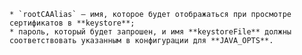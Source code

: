     * `rootCAAlias` — имя, которое будет отображаться при просмотре сертификатов в **keystore**;
    * пароль, который будет запрошен, и имя **keystoreFile** должны соответствовать указанным в конфигурации для **JAVA_OPTS**.